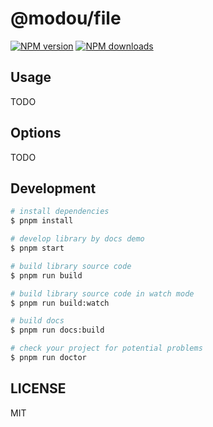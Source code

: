 # @modou/file

[![NPM version](https://img.shields.io/npm/v/@modou/file.svg?style=flat)](https://npmjs.org/package/@modou/file)
[![NPM downloads](http://img.shields.io/npm/dm/@modou/file.svg?style=flat)](https://npmjs.org/package/@modou/file)



## Usage

TODO

## Options

TODO

## Development

```bash
# install dependencies
$ pnpm install

# develop library by docs demo
$ pnpm start

# build library source code
$ pnpm run build

# build library source code in watch mode
$ pnpm run build:watch

# build docs
$ pnpm run docs:build

# check your project for potential problems
$ pnpm run doctor
```

## LICENSE

MIT
